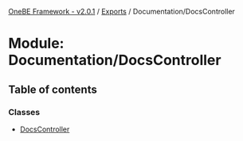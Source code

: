 [OneBE Framework - v2.0.1](../README.md) / [Exports](../modules.md) / Documentation/DocsController

# Module: Documentation/DocsController

## Table of contents

### Classes

- [DocsController](../classes/Documentation_DocsController.DocsController.md)
